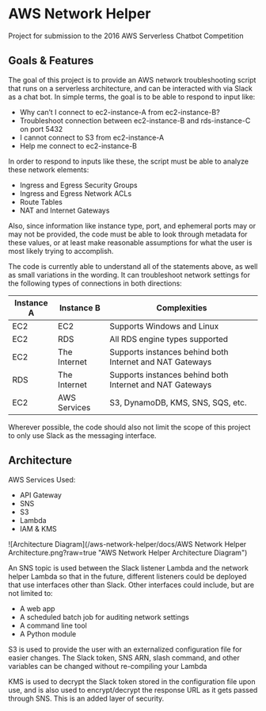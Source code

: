 # AWS Network Helper
Project for submission to the 2016 AWS Serverless Chatbot Competition

## Goals & Features
The goal of this project is to provide an AWS network troubleshooting script that runs on a serverless architecture, and can be interacted with via Slack as a chat bot. In simple terms, the goal is to be able to respond to input like:

* Why can’t I connect to ec2-instance-A from ec2-instance-B?
* Troubleshoot connection between ec2-instance-B and rds-instance-C on port 5432
* I cannot connect to S3 from ec2-instance-A
* Help me connect to ec2-instance-B

In order to respond to inputs like these, the script must be able to analyze these network elements:

* Ingress and Egress Security Groups
* Ingress and Egress Network ACLs
* Route Tables
* NAT and Internet Gateways

Also, since information like instance type, port, and ephemeral ports may or may not be provided, the code must be able to look through metadata for these values, or at least make reasonable assumptions for what the user is most likely trying to accomplish.

The code is currently able to understand all of the statements above, as well as small variations in the wording. It can troubleshoot network settings for the following types of connections in both directions:

| Instance A | Instance B   | Complexities                                             |
|------------|--------------|----------------------------------------------------------|
| EC2        | EC2          | Supports Windows and Linux                               |
| EC2        | RDS          | All RDS engine types supported                           |
| EC2        | The Internet | Supports instances behind both Internet and NAT Gateways |
| RDS        | The Internet | Supports instances behind both Internet and NAT Gateways |
| EC2        | AWS Services | S3, DynamoDB, KMS, SNS, SQS, etc.                        |

Wherever possible, the code should also not limit the scope of this project to only use Slack as the messaging interface.


## Architecture

AWS Services Used:
* API Gateway
* SNS
* S3
* Lambda
* IAM & KMS

![Architecture Diagram](/aws-network-helper/docs/AWS Network Helper Architecture.png?raw=true "AWS Network Helper Architecture Diagram")

An SNS topic is used between the Slack listener Lambda and the network helper Lambda so that in the future, different listeners could be deployed that use interfaces other than Slack. Other interfaces could include, but are not limited to:

* A web app
* A scheduled batch job for auditing network settings
* A command line tool
* A Python module

S3 is used to provide the user with an externalized configuration file for easier changes. The Slack token, SNS ARN, slash command, and other variables can be changed without re-compiling your Lambda

KMS is used to decrypt the Slack token stored in the configuration file upon use, and is also used to encrypt/decrypt the response URL as it gets passed through SNS. This is an added layer of security.